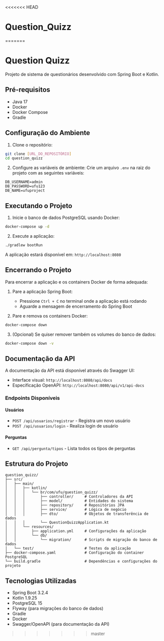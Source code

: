 <<<<<<< HEAD
# Question_Quizz
=======
# Question Quizz

Projeto de sistema de questionários desenvolvido com Spring Boot e Kotlin.

## Pré-requisitos

- Java 17
- Docker
- Docker Compose
- Gradle

## Configuração do Ambiente

1. Clone o repositório:
```bash
git clone [URL_DO_REPOSITÓRIO]
cd question_quizz
```

2. Configure as variáveis de ambiente:
Crie um arquivo `.env` na raiz do projeto com as seguintes variáveis:
```
DB_USERNAME=admin
DB_PASSWORD=ufu123
DB_NAME=ufuproject
```

## Executando o Projeto

1. Inicie o banco de dados PostgreSQL usando Docker:
```bash
docker-compose up -d
```

2. Execute a aplicação:
```bash
./gradlew bootRun
```

A aplicação estará disponível em: `http://localhost:8080`

## Encerrando o Projeto

Para encerrar a aplicação e os containers Docker de forma adequada:

1. Pare a aplicação Spring Boot:
   - Pressione `Ctrl + C` no terminal onde a aplicação está rodando
   - Aguarde a mensagem de encerramento do Spring Boot

2. Pare e remova os containers Docker:
```bash
docker-compose down
```

3. (Opcional) Se quiser remover também os volumes do banco de dados:
```bash
docker-compose down -v
```

## Documentação da API

A documentação da API está disponível através do Swagger UI:

- Interface visual: `http://localhost:8080/api/docs`
- Especificação OpenAPI: `http://localhost:8080/api/v1/api-docs`

### Endpoints Disponíveis

#### Usuários
- `POST /api/usuarios/registrar` - Registra um novo usuário
- `POST /api/usuarios/login` - Realiza login de usuário

#### Perguntas
- `GET /api/pergunta/tipos` - Lista todos os tipos de perguntas

## Estrutura do Projeto

```
question_quizz/
├── src/
│   ├── main/
│   │   ├── kotlin/
│   │   │   └── br/com/ufu/question_quizz/
│   │   │       ├── controller/     # Controladores da API
│   │   │       ├── model/          # Entidades do sistema
│   │   │       ├── repository/     # Repositórios JPA
│   │   │       ├── service/        # Lógica de negócio
│   │   │       ├── dto/            # Objetos de transferência de dados
│   │   │       └── QuestionQuizzApplication.kt
│   │   └── resources/
│   │       ├── application.yml     # Configurações da aplicação
│   │       └── db/
│   │           └── migration/      # Scripts de migração do banco de dados
│   └── test/                       # Testes da aplicação
├── docker-compose.yaml             # Configuração do container PostgreSQL
└── build.gradle                    # Dependências e configurações do projeto
```

## Tecnologias Utilizadas

- Spring Boot 3.2.4
- Kotlin 1.9.25
- PostgreSQL 15
- Flyway (para migrações do banco de dados)
- Gradle
- Docker
- Swagger/OpenAPI (para documentação da API)
>>>>>>> master
